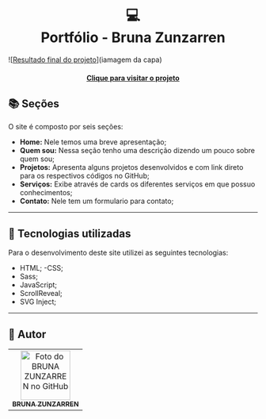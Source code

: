 <h1 align="center">
  💻<br>Portfólio - Bruna Zunzarren
</h1>

![[Resultado final do projeto](https://openspaceoficial.github.io/#s-home)](iamagem da capa)

<h4 align="center"><a href="http://127.0.0.1:5500/index.html">Clique para visitar o projeto</a></h4>

## 📚 Seções

O site é composto por seis seções:

- **Home:** Nele temos uma breve apresentação;
- **Quem sou:** Nessa seção tenho uma descrição dizendo um pouco sobre quem sou;
- **Projetos:** Apresenta alguns projetos desenvolvidos e com link direto para os respectivos códigos no GitHub;
- **Serviços:** Exibe através de cards os diferentes serviços em que possuo conhecimentos;
- **Contato:** Nele tem um formulario para contato;

---

## 💼 Tecnologias utilizadas

Para o desenvolvimento deste site utilizei as seguintes tecnologias:

- HTML;
-CSS;
- Sass;
- JavaScript;
- ScrollReveal;
- SVG Inject;

---

<h2>🦄 Autor</h2>

<table>
  <tr>
    <td align="center">
      <a href="https://github.com/Brunazunzarrenn?tab=repositories">
        <img src="https://avatars.githubusercontent.com/u/104565697?v=4" width="100px;" alt="Foto do BRUNA ZUNZARREN no GitHub"/><br>
        <sub>
          <b>BRUNA ZUNZARREN</b>
        </sub>
      </a>
    </td>
  </tr>
</table>
